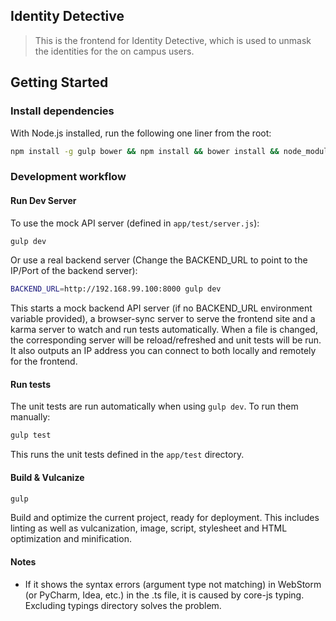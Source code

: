 ## Identity Detective 

> This is the frontend for Identity Detective, which is used to unmask the identities for the on campus users.

## Getting Started

### Install dependencies

With Node.js installed, run the following one liner from the root:

```sh
npm install -g gulp bower && npm install && bower install && node_modules/.bin/tsd install
```

### Development workflow

#### Run Dev Server 

To use the mock API server (defined in `app/test/server.js`):
```sh
gulp dev 
```

Or use a real backend server (Change the BACKEND_URL to point to the IP/Port of the backend server):
```sh
BACKEND_URL=http://192.168.99.100:8000 gulp dev 
```

This starts a mock backend API server (if no BACKEND_URL environment variable provided), a browser-sync server to serve the frontend site and a karma server to watch and run tests automatically. When a file is changed, the corresponding server will be reload/refreshed and unit tests will be run.
It also outputs an IP address you can connect to both locally and remotely for the frontend. 

#### Run tests

The unit tests are run automatically when using `gulp dev`. To run them manually:
```sh
gulp test
```

This runs the unit tests defined in the `app/test` directory.

#### Build & Vulcanize

```sh
gulp
```

Build and optimize the current project, ready for deployment. This includes linting as well as vulcanization, image, script, stylesheet and HTML optimization and minification.

#### Notes

* If it shows the syntax errors (argument type not matching) in WebStorm (or PyCharm, Idea, etc.) in the .ts file, it is caused by core-js typing. Excluding typings directory solves the problem. 
